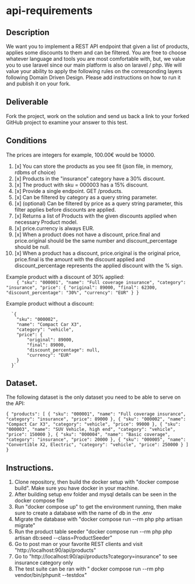 # api-requirements

## Description
We want you to implement a REST API endpoint that given a list of products, applies some
discounts to them and can be filtered.
You are free to choose whatever language and tools you are most comfortable with, but, we value you to use laravel since our main platform is also on laravel / php.
We will value your ability to apply the following rules on the corresponding layers following Domain Driven Design.
Please add instructions on how to run it and publish it on your fork.

## Deliverable

Fork the project, work on the solution and send us back a link to your forked GitHub project to examine your answer to this test.

## Conditions


The prices are integers for example, 100.00€ would be 10000.

1. [x] You can store the products as you see fit (json file, in memory, rdbms of choice)
2. [x] Products in the "insurance" category have a 30% discount.
3. [x] The product with sku = 000003 has a 15% discount.
4. [x] Provide a single endpoint. GET /products.
5. [x] Can be filtered by category as a query string parameter.
6. [x] (optional) Can be filtered by price as a query string parameter, this filter applies before discounts are applied.
7. [x] Returns a list of Products with the given discounts applied when necessary Product model.
8. [x] price.currency is always EUR.
9. [x] When a product does not have a discount, price.final and price.original should be the same number and discount_percentage should be null.
10. [x] When a product has a discount, price.original is the original price, price.final is the amount with the discount applied and discount_percentage represents the applied discount with the % sign.

Example product with a discount of 30% applied:  
`    {
"sku": "000001",
"name": "Full coverage insurance",
"category": "insurance",
"price": {
"original": 89000,
"final": 62300,
"discount_percentage": "30%",
"currency": "EUR"
}
}`

Example product without a discount:

      `{
        "sku": "000002",
        "name": "Compact Car X3",
        "category": "vehicle",
        "price": {
            "original": 89000,
            "final": 89000,
            "discount_percentage": null,
            "currency": "EUR"
        }
      }`

## Dataset.
The following dataset is the only dataset you need to be able to serve on the API:

`{
"products": [
{
"sku": "000001",
"name": "Full coverage insurance",
"category": "insurance",
"price": 89000
},
{
"sku": "000002",
"name": "Compact Car X3",
"category": "vehicle",
"price": 99000
},
{
"sku": "000003",
"name": "SUV Vehicle, high end",
"category": "vehicle",
"price": 150000
},
{
"sku": "000004",
"name": "Basic coverage",
"category": "insurance",
"price": 20000
},
{
"sku": "000005",
"name": "Convertible X2, Electric",
"category": "vehicle",
"price": 250000
}
]
}`


## Instructions.
1. Clone repository, then build the docker setup with "docker compose build". Make sure you have docker in your machine.
2. After building setup env folder and mysql details can be seen in the docker compose file
3. Run "docker compose up" to get the environment running, then make sure to create a database with the name of db in the .env
4. Migrate the database with "docker compose run --rm php php artisan migrate"
5. Run the product table seeder "docker compose run --rm php php artisan db:seed --class=ProductSeeder"
6. Go to post man or your favorite REST clients and visit "http://localhost:90/api/products"
7. Go to "http://localhost:90/api/products?category=insurance" to see insurance category only
8. The test suite can be ran with " docker compose run --rm php vendor/bin/phpunit --testdox"
